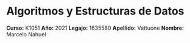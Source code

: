 # Algoritmos y Estructuras de Datos
**Curso:** K1051
**Año:** 2021
**Legajo:** 1635580
**Apellido:** Vattuone
**Nombre:** Marcelo Nahuel
